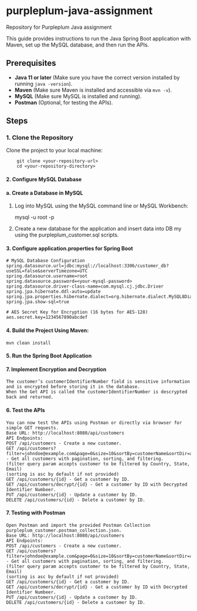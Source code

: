 # purpleplum-java-assignment
Repository for Purpleplum Java assignment

This guide provides instructions to run the Java Spring Boot application with Maven, set up the MySQL database, and then run the APIs.

## Prerequisites

- **Java 11 or later** (Make sure you have the correct version installed by running `java -version`).
- **Maven** (Make sure Maven is installed and accessible via `mvn -v`).
- **MySQL** (Make sure MySQL is installed and running).
- **Postman** (Optional, for testing the APIs).
  
## Steps

### 1. Clone the Repository

Clone the project to your local machine:
    
        git clone <your-repository-url>
        cd <your-repository-directory>

#### 2. Configure MySQL Database

#### a. Create a Database in MySQL
1. Log into MySQL using the MySQL command line or MySQL Workbench:

    mysql -u root -p
   
2. Create a new database for the application and insert data into DB my using the purpleplum_customer.sql scripts.

#### 3. Configure application.properties for Spring Boot

	# MySQL Database Configuration
	spring.datasource.url=jdbc:mysql://localhost:3306/customer_db?useSSL=false&serverTimezone=UTC
	spring.datasource.username=root
	spring.datasource.password=<your-mysql-password>
	spring.datasource.driver-class-name=com.mysql.cj.jdbc.Driver
	spring.jpa.hibernate.ddl-auto=update
	spring.jpa.properties.hibernate.dialect=org.hibernate.dialect.MySQL8Dialect
	spring.jpa.show-sql=true

	# AES Secret Key for Encryption (16 bytes for AES-128)
	aes.secret.key=1234567890abcdef
	
#### 4. Build the Project Using Maven:
	mvn clean install

#### 5. Run the Spring Boot Application

#### 7. Implement Encryption and Decryption
	The customer’s customerIdentifierNumber field is sensitive information and is encrypted before storing it in the database.
	When the Get API is called the customerIdentifierNumber is descrypted back and returned.

#### 6. Test the APIs
	You can now test the APIs using Postman or directly via browser for simple GET requests.
	Base URL: http://localhost:8080/api/customers
	API Endpoints:
	POST /api/customers - Create a new customer.
	GET /api/customers?filter=johndoe@example.com&page=0&size=10&sortBy=customerName&sortDir=asc - Get all customers with pagination, sorting, and filtering.
	(filter query param accepts customer to be filtered by Country, State, Email)
	(sorting is asc by default if not provided)
	GET /api/customers/{id} - Get a customer by ID.
	GET /api/customers/decrypt/{id} - Get a customer by ID with Decrypted Identifier Numbeer.
	PUT /api/customers/{id} - Update a customer by ID.
	DELETE /api/customers/{id} - Delete a customer by ID.
	
#### 7. Testing with Postman
    
    Open Postman and import the provided Postman Collection purpleplum_customer.postman_collection.json.
    Base URL: http://localhost:8080/api/customers
	API Endpoints:
	POST /api/customers - Create a new customer.
	GET /api/customers?filter=johndoe@example.com&page=0&size=10&sortBy=customerName&sortDir=asc - Get all customers with pagination, sorting, and filtering.
	(filter query param accepts customer to be filtered by Country, State, Email)
	(sorting is asc by default if not provided)
	GET /api/customers/{id} - Get a customer by ID.
	GET /api/customers/decrypt/{id} - Get a customer by ID with Decrypted Identifier Numbeer.
	PUT /api/customers/{id} - Update a customer by ID.
	DELETE /api/customers/{id} - Delete a customer by ID.